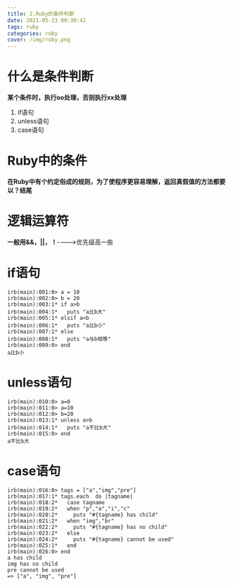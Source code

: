 ```yaml
---
title: 2.Ruby的条件判断
date: 2021-05-23 00:30:41
tags: ruby
categories: ruby
cover: /img/ruby.png
---
```


# 什么是条件判断

**某个条件时，执行oo处理，否则执行xx处理**

1. if语句
2. unless语句
3. case语句

# Ruby中的条件

**在Ruby中有个约定俗成的规则，为了使程序更容易理解，返回真假值的方法都要以？结尾**

# 逻辑运算符

**一般用&&，||，！**---->优先级高一些

# if语句

```shell
irb(main):001:0> a = 10
irb(main):002:0> b = 20
irb(main):003:1* if a>b
irb(main):004:1*   puts "a比b大"
irb(main):005:1* elsif a<b
irb(main):006:1*   puts "a比b小"
irb(main):007:1* else
irb(main):008:1*   puts "a与b相等"
irb(main):009:0> end
a比b小
```

# unless语句

```shell
irb(main):010:0> a=0
irb(main):011:0> a=10
irb(main):012:0> b=20
irb(main):013:1* unless a>b
irb(main):014:1*   puts "a不比b大"
irb(main):015:0> end
a不比b大
```

# case语句

```shell
irb(main):016:0> tags = ["a","img","pre"]
irb(main):017:1* tags.each  do |tagname|
irb(main):018:2*   case tagname
irb(main):019:2*   when "p","a","i","c"
irb(main):020:2*     puts "#{tagname} has child"
irb(main):021:2*   when "img","br"
irb(main):022:2*     puts "#{tagname} has no child"
irb(main):023:2*   else
irb(main):024:2*     puts "#{tagname} cannot be used"
irb(main):025:1*   end
irb(main):026:0> end
a has child
img has no child
pre cannot be used
=> ["a", "img", "pre"]
```

